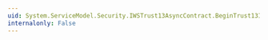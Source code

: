 ```yaml
---
uid: System.ServiceModel.Security.IWSTrust13AsyncContract.BeginTrust13Issue(System.ServiceModel.Channels.Message,System.AsyncCallback,System.Object)
internalonly: False
---
```


